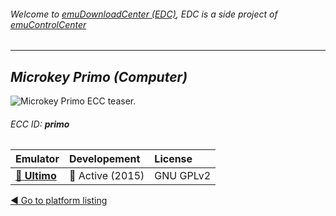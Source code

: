 ###### Welcome to [emuDownloadCenter (EDC)](https://github.com/PhoenixInteractiveNL/emuDownloadCenter/wiki/), EDC is a side project of [emuControlCenter](https://github.com/PhoenixInteractiveNL/emuControlCenter/wiki/)
***
## _Microkey Primo (Computer)_
![](https://raw.githubusercontent.com/wiki/PhoenixInteractiveNL/emuDownloadCenter/images_platform/ecc_primo_teaser.png "Microkey Primo ECC teaser.")
###### ECC ID: **primo**

| Emulator   | Developement        | License     |
|:-----------|:--------------------|:------------|
| [:file_folder: **Ultimo**](https://github.com/PhoenixInteractiveNL/emuDownloadCenter/wiki/Emulator-ultimo#menu) | :large_blue_circle: Active (2015) | GNU GPLv2 |

[:arrow_backward: Go to platform listing](https://github.com/PhoenixInteractiveNL/emuDownloadCenter/wiki/EDC-Platform-List)
